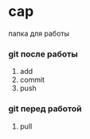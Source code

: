 # cap
папка для работы 

### git  после работы 
1. add 
2. commit
3. push

### git перед работой 
1. pull
